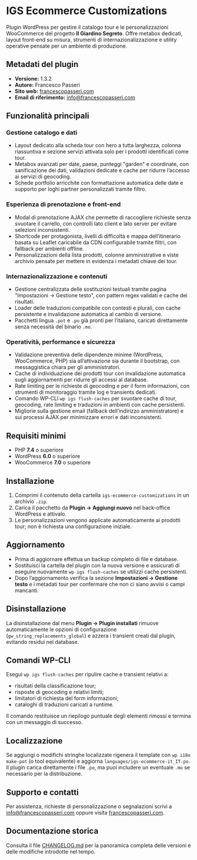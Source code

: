 # IGS Ecommerce Customizations

Plugin WordPress per gestire il catalogo tour e le personalizzazioni WooCommerce del progetto **Il Giardino Segreto**.
Offre metabox dedicati, layout front-end su misura, strumenti di internazionalizzazione e utility operative pensate per un
ambiente di produzione.

## Metadati del plugin

- **Versione:** 1.3.2
- **Autore:** Francesco Passeri
- **Sito web:** [francescopasseri.com](https://francescopasseri.com/)
- **Email di riferimento:** [info@francescopasseri.com](mailto:info@francescopasseri.com)

## Funzionalità principali

### Gestione catalogo e dati
- Layout dedicato alla scheda tour con hero a tutta larghezza, colonna riassuntiva e sezione servizi attivata solo per i
  prodotti identificati come tour.
- Metabox avanzati per date, paese, punteggi "garden" e coordinate, con sanificazione dei dati, validazioni dedicate e
  cache per ridurre l’accesso ai servizi di geocoding.
- Schede portfolio arricchite con formattazione automatica delle date e supporto per loghi partner personalizzati tramite
  filtro.

### Esperienza di prenotazione e front-end
- Modal di prenotazione AJAX che permette di raccogliere richieste senza svuotare il carrello, con controlli lato client e
  lato server per evitare selezioni inconsistenti.
- Shortcode per protagonista, livelli di difficoltà e mappa dell’itinerario basata su Leaflet caricabile da CDN
  configurabile tramite filtri, con fallback per ambienti offline.
- Personalizzazioni della lista prodotti, colonne amministrative e viste archivio pensate per mettere in evidenza i
  metadati chiave dei tour.

### Internazionalizzazione e contenuti
- Gestione centralizzata delle sostituzioni testuali tramite pagina "Impostazioni → Gestione testo", con pattern regex
  validati e cache dei risultati.
- Loader delle traduzioni compatibile con contesti e plurali, con cache persistente e invalidazione automatica al cambio
  di versione.
- Pacchetti lingua `.pot` e `.po` già pronti per l’italiano, caricati direttamente senza necessità del binario `.mo`.

### Operatività, performance e sicurezza
- Validazione preventiva delle dipendenze minime (WordPress, WooCommerce, PHP) sia all’attivazione sia durante il
  bootstrap, con messaggistica chiara per gli amministratori.
- Cache di individuazione dei prodotti tour con invalidazione automatica sugli aggiornamenti per ridurre gli accessi al
  database.
- Rate limiting per le richieste di geocoding e per il form informazioni, con strumenti di monitoraggio tramite log e
  transients dedicati.
- Comando WP-CLI `wp igs flush-caches` per svuotare cache di tour, geocoding, rate limiting e traduzioni in ambienti con
  cache persistenti.
- Migliorie sulla gestione email (fallback dell’indirizzo amministratore) e sui processi AJAX per minimizzare errori e
  dati inconsistenti.

## Requisiti minimi

- PHP **7.4** o superiore
- WordPress **6.0** o superiore
- WooCommerce **7.0** o superiore

## Installazione

1. Comprimi il contenuto della cartella `igs-ecommerce-customizations` in un archivio `.zip`.
2. Carica il pacchetto da **Plugin → Aggiungi nuovo** nel back-office WordPress e attivalo.
3. Le personalizzazioni vengono applicate automaticamente ai prodotti tour; non è richiesta una configurazione iniziale.

## Aggiornamento

- Prima di aggiornare effettua un backup completo di file e database.
- Sostituisci la cartella del plugin con la nuova versione e assicurati di eseguire nuovamente `wp igs flush-caches` se
  utilizzi cache persistenti.
- Dopo l’aggiornamento verifica la sezione **Impostazioni → Gestione testo** e i metadati tour per confermare che non ci
  siano avvisi o campi mancanti.

## Disinstallazione

La disinstallazione dal menu **Plugin → Plugin installati** rimuove automaticamente le opzioni di configurazione
(`gw_string_replacements_global`) e azzera i transient creati dal plugin, evitando residui nel database.

## Comandi WP-CLI

Esegui `wp igs flush-caches` per ripulire cache e transient relativi a:

- risultati della classificazione tour;
- risposte di geocoding e relativi limiti;
- limitatori di richiesta del form informazioni;
- cataloghi di traduzioni caricati a runtime.

Il comando restituisce un riepilogo puntuale degli elementi rimossi e termina con un messaggio di successo.

## Localizzazione

Se aggiungi o modifichi stringhe localizzate rigenera il template con `wp i18n make-pot` (o tool equivalente) e aggiorna
`languages/igs-ecommerce-it_IT.po`. Il plugin carica direttamente i file `.po`, ma puoi includere un eventuale `.mo` se
necessario per la distribuzione.

## Supporto e contatti

Per assistenza, richieste di personalizzazione o segnalazioni scrivi a
[info@francescopasseri.com](mailto:info@francescopasseri.com) oppure visita
[francescopasseri.com](https://francescopasseri.com/).

## Documentazione storica

Consulta il file [CHANGELOG.md](CHANGELOG.md) per la panoramica completa delle versioni e delle modifiche introdotte nel
tempo.
